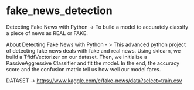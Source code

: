 # fake_news_detection

Detecting Fake News with Python ->
To build a model to accurately classify a piece of news as REAL or FAKE.

About Detecting Fake News with Python - >
This advanced python project of detecting fake news deals with fake and real news. Using sklearn, we build a TfidfVectorizer on our dataset. Then, we initialize a PassiveAggressive Classifier and fit the model. In the end, the accuracy score and the confusion matrix tell us how well our model fares.

DATASET -> https://www.kaggle.com/c/fake-news/data?select=train.csv

